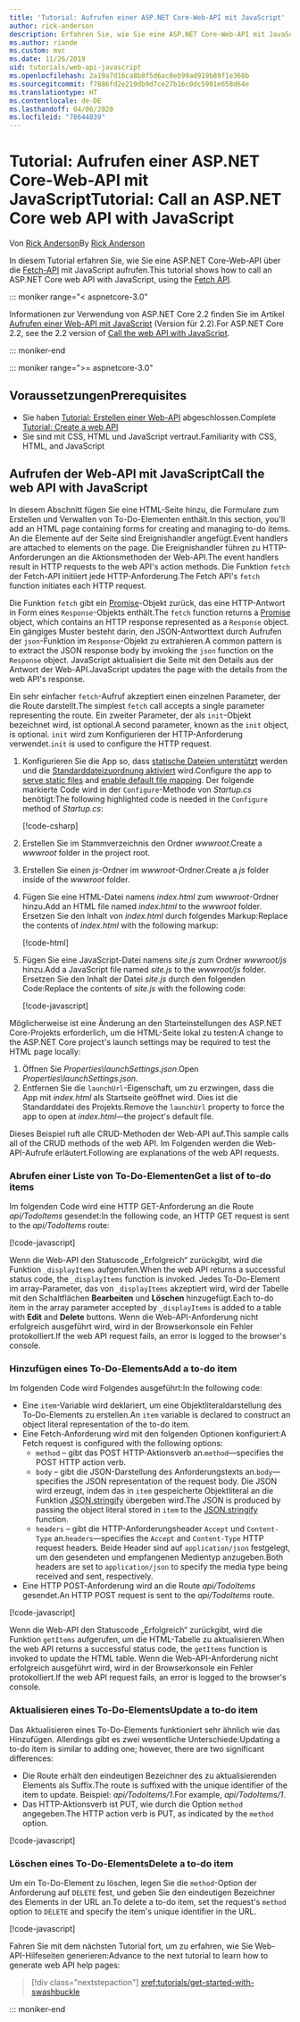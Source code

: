 ```yaml
---
title: 'Tutorial: Aufrufen einer ASP.NET Core-Web-API mit JavaScript'
author: rick-anderson
description: Erfahren Sie, wie Sie eine ASP.NET Core-Web-API mit JavaScript aufrufen.
ms.author: riande
ms.custom: mvc
ms.date: 11/26/2019
uid: tutorials/web-api-javascript
ms.openlocfilehash: 2a19a7d16ca8b8f5d6ac8eb99ad919b89f1e368b
ms.sourcegitcommit: f7886fd2e219db9d7ce27b16c0dc5901e658d64e
ms.translationtype: HT
ms.contentlocale: de-DE
ms.lasthandoff: 04/06/2020
ms.locfileid: "78644839"
---
```

# <a name="tutorial-call-an-aspnet-core-web-api-with-javascript"></a><span data-ttu-id="cc3ad-103">Tutorial: Aufrufen einer ASP.NET Core-Web-API mit JavaScript</span><span class="sxs-lookup"><span data-stu-id="cc3ad-103">Tutorial: Call an ASP.NET Core web API with JavaScript</span></span>

<span data-ttu-id="cc3ad-104">Von [Rick Anderson](https://twitter.com/RickAndMSFT)</span><span class="sxs-lookup"><span data-stu-id="cc3ad-104">By [Rick Anderson](https://twitter.com/RickAndMSFT)</span></span>

<span data-ttu-id="cc3ad-105">In diesem Tutorial erfahren Sie, wie Sie eine ASP.NET Core-Web-API über die [Fetch-API](https://developer.mozilla.org/docs/Web/API/Fetch_API) mit JavaScript aufrufen.</span><span class="sxs-lookup"><span data-stu-id="cc3ad-105">This tutorial shows how to call an ASP.NET Core web API with JavaScript, using the [Fetch API](https://developer.mozilla.org/docs/Web/API/Fetch_API).</span></span>

::: moniker range="< aspnetcore-3.0"

<span data-ttu-id="cc3ad-106">Informationen zur Verwendung von ASP.NET Core 2.2 finden Sie im Artikel [Aufrufen einer Web-API mit JavaScript](xref:tutorials/first-web-api#call-the-web-api-with-javascript) (Version für 2.2).</span><span class="sxs-lookup"><span data-stu-id="cc3ad-106">For ASP.NET Core 2.2, see the 2.2 version of [Call the web API with JavaScript](xref:tutorials/first-web-api#call-the-web-api-with-javascript).</span></span>

::: moniker-end

::: moniker range=">= aspnetcore-3.0"

## <a name="prerequisites"></a><span data-ttu-id="cc3ad-107">Voraussetzungen</span><span class="sxs-lookup"><span data-stu-id="cc3ad-107">Prerequisites</span></span>

* <span data-ttu-id="cc3ad-108">Sie haben [Tutorial: Erstellen einer Web-API](xref:tutorials/first-web-api) abgeschlossen.</span><span class="sxs-lookup"><span data-stu-id="cc3ad-108">Complete [Tutorial: Create a web API](xref:tutorials/first-web-api)</span></span>
* <span data-ttu-id="cc3ad-109">Sie sind mit CSS, HTML und JavaScript vertraut.</span><span class="sxs-lookup"><span data-stu-id="cc3ad-109">Familiarity with CSS, HTML, and JavaScript</span></span>

## <a name="call-the-web-api-with-javascript"></a><span data-ttu-id="cc3ad-110">Aufrufen der Web-API mit JavaScript</span><span class="sxs-lookup"><span data-stu-id="cc3ad-110">Call the web API with JavaScript</span></span>

<span data-ttu-id="cc3ad-111">In diesem Abschnitt fügen Sie eine HTML-Seite hinzu, die Formulare zum Erstellen und Verwalten von To-Do-Elementen enthält.</span><span class="sxs-lookup"><span data-stu-id="cc3ad-111">In this section, you'll add an HTML page containing forms for creating and managing to-do items.</span></span> <span data-ttu-id="cc3ad-112">An die Elemente auf der Seite sind Ereignishandler angefügt.</span><span class="sxs-lookup"><span data-stu-id="cc3ad-112">Event handlers are attached to elements on the page.</span></span> <span data-ttu-id="cc3ad-113">Die Ereignishandler führen zu HTTP-Anforderungen an die Aktionsmethoden der Web-API.</span><span class="sxs-lookup"><span data-stu-id="cc3ad-113">The event handlers result in HTTP requests to the web API's action methods.</span></span> <span data-ttu-id="cc3ad-114">Die Funktion `fetch` der Fetch-API initiiert jede HTTP-Anforderung.</span><span class="sxs-lookup"><span data-stu-id="cc3ad-114">The Fetch API's `fetch` function initiates each HTTP request.</span></span>

<span data-ttu-id="cc3ad-115">Die Funktion `fetch` gibt ein [Promise](https://developer.mozilla.org/docs/Web/JavaScript/Reference/Global_Objects/Promise)-Objekt zurück, das eine HTTP-Antwort in Form eines `Response`-Objekts enthält.</span><span class="sxs-lookup"><span data-stu-id="cc3ad-115">The `fetch` function returns a [Promise](https://developer.mozilla.org/docs/Web/JavaScript/Reference/Global_Objects/Promise) object, which contains an HTTP response represented as a `Response` object.</span></span> <span data-ttu-id="cc3ad-116">Ein gängiges Muster besteht darin, den JSON-Antworttext durch Aufrufen der `json`-Funktion im `Response`-Objekt zu extrahieren.</span><span class="sxs-lookup"><span data-stu-id="cc3ad-116">A common pattern is to extract the JSON response body by invoking the `json` function on the `Response` object.</span></span> <span data-ttu-id="cc3ad-117">JavaScript aktualisiert die Seite mit den Details aus der Antwort der Web-API.</span><span class="sxs-lookup"><span data-stu-id="cc3ad-117">JavaScript updates the page with the details from the web API's response.</span></span>

<span data-ttu-id="cc3ad-118">Ein sehr einfacher `fetch`-Aufruf akzeptiert einen einzelnen Parameter, der die Route darstellt.</span><span class="sxs-lookup"><span data-stu-id="cc3ad-118">The simplest `fetch` call accepts a single parameter representing the route.</span></span> <span data-ttu-id="cc3ad-119">Ein zweiter Parameter, der als `init`-Objekt bezeichnet wird, ist optional.</span><span class="sxs-lookup"><span data-stu-id="cc3ad-119">A second parameter, known as the `init` object, is optional.</span></span> <span data-ttu-id="cc3ad-120">`init` wird zum Konfigurieren der HTTP-Anforderung verwendet.</span><span class="sxs-lookup"><span data-stu-id="cc3ad-120">`init` is used to configure the HTTP request.</span></span>

1. <span data-ttu-id="cc3ad-121">Konfigurieren Sie die App so, dass [statische Dateien unterstützt](/dotnet/api/microsoft.aspnetcore.builder.staticfileextensions.usestaticfiles#Microsoft_AspNetCore_Builder_StaticFileExtensions_UseStaticFiles_Microsoft_AspNetCore_Builder_IApplicationBuilder_) werden und die [Standarddateizuordnung aktiviert](/dotnet/api/microsoft.aspnetcore.builder.defaultfilesextensions.usedefaultfiles#Microsoft_AspNetCore_Builder_DefaultFilesExtensions_UseDefaultFiles_Microsoft_AspNetCore_Builder_IApplicationBuilder_) wird.</span><span class="sxs-lookup"><span data-stu-id="cc3ad-121">Configure the app to [serve static files](/dotnet/api/microsoft.aspnetcore.builder.staticfileextensions.usestaticfiles#Microsoft_AspNetCore_Builder_StaticFileExtensions_UseStaticFiles_Microsoft_AspNetCore_Builder_IApplicationBuilder_) and [enable default file mapping](/dotnet/api/microsoft.aspnetcore.builder.defaultfilesextensions.usedefaultfiles#Microsoft_AspNetCore_Builder_DefaultFilesExtensions_UseDefaultFiles_Microsoft_AspNetCore_Builder_IApplicationBuilder_).</span></span> <span data-ttu-id="cc3ad-122">Der folgende markierte Code wird in der `Configure`-Methode von *Startup.cs* benötigt:</span><span class="sxs-lookup"><span data-stu-id="cc3ad-122">The following highlighted code is needed in the `Configure` method of *Startup.cs*:</span></span>

    [!code-csharp[](first-web-api/samples/3.0/TodoApi/StartupJavaScript.cs?highlight=8-9&name=snippet_configure)]

1. <span data-ttu-id="cc3ad-123">Erstellen Sie im Stammverzeichnis den Ordner *wwwroot*.</span><span class="sxs-lookup"><span data-stu-id="cc3ad-123">Create a *wwwroot* folder in the project root.</span></span>

1. <span data-ttu-id="cc3ad-124">Erstellen Sie einen *js*-Ordner im *wwwroot*-Ordner.</span><span class="sxs-lookup"><span data-stu-id="cc3ad-124">Create a *js* folder inside of the *wwwroot* folder.</span></span>

1. <span data-ttu-id="cc3ad-125">Fügen Sie eine HTML-Datei namens *index.html* zum *wwwroot*-Ordner hinzu.</span><span class="sxs-lookup"><span data-stu-id="cc3ad-125">Add an HTML file named *index.html* to the *wwwroot* folder.</span></span> <span data-ttu-id="cc3ad-126">Ersetzen Sie den Inhalt von *index.html* durch folgendes Markup:</span><span class="sxs-lookup"><span data-stu-id="cc3ad-126">Replace the contents of *index.html* with the following markup:</span></span>

    [!code-html[](first-web-api/samples/3.0/TodoApi/wwwroot/index.html)]

1. <span data-ttu-id="cc3ad-127">Fügen Sie eine JavaScript-Datei namens *site.js* zum Ordner *wwwroot/js* hinzu.</span><span class="sxs-lookup"><span data-stu-id="cc3ad-127">Add a JavaScript file named *site.js* to the *wwwroot/js* folder.</span></span> <span data-ttu-id="cc3ad-128">Ersetzen Sie den Inhalt der Datei *site.js* durch den folgenden Code:</span><span class="sxs-lookup"><span data-stu-id="cc3ad-128">Replace the contents of *site.js* with the following code:</span></span>

    [!code-javascript[](first-web-api/samples/3.0/TodoApi/wwwroot/js/site.js?name=snippet_SiteJs)]

<span data-ttu-id="cc3ad-129">Möglicherweise ist eine Änderung an den Starteinstellungen des ASP.NET Core-Projekts erforderlich, um die HTML-Seite lokal zu testen:</span><span class="sxs-lookup"><span data-stu-id="cc3ad-129">A change to the ASP.NET Core project's launch settings may be required to test the HTML page locally:</span></span>

1. <span data-ttu-id="cc3ad-130">Öffnen Sie *Properties\launchSettings.json*.</span><span class="sxs-lookup"><span data-stu-id="cc3ad-130">Open *Properties\launchSettings.json*.</span></span>
1. <span data-ttu-id="cc3ad-131">Entfernen Sie die `launchUrl`-Eigenschaft, um zu erzwingen, dass die App mit *index.html* als Startseite geöffnet wird. Dies ist die Standarddatei des Projekts.</span><span class="sxs-lookup"><span data-stu-id="cc3ad-131">Remove the `launchUrl` property to force the app to open at *index.html*&mdash;the project's default file.</span></span>

<span data-ttu-id="cc3ad-132">Dieses Beispiel ruft alle CRUD-Methoden der Web-API auf.</span><span class="sxs-lookup"><span data-stu-id="cc3ad-132">This sample calls all of the CRUD methods of the web API.</span></span> <span data-ttu-id="cc3ad-133">Im Folgenden werden die Web-API-Aufrufe erläutert.</span><span class="sxs-lookup"><span data-stu-id="cc3ad-133">Following are explanations of the web API requests.</span></span>

### <a name="get-a-list-of-to-do-items"></a><span data-ttu-id="cc3ad-134">Abrufen einer Liste von To-Do-Elementen</span><span class="sxs-lookup"><span data-stu-id="cc3ad-134">Get a list of to-do items</span></span>

<span data-ttu-id="cc3ad-135">Im folgenden Code wird eine HTTP GET-Anforderung an die Route *api/TodoItems* gesendet:</span><span class="sxs-lookup"><span data-stu-id="cc3ad-135">In the following code, an HTTP GET request is sent to the *api/TodoItems* route:</span></span>

[!code-javascript[](first-web-api/samples/3.0/TodoApi/wwwroot/js/site.js?name=snippet_GetItems)]

<span data-ttu-id="cc3ad-136">Wenn die Web-API den Statuscode „Erfolgreich“ zurückgibt, wird die Funktion `_displayItems` aufgerufen.</span><span class="sxs-lookup"><span data-stu-id="cc3ad-136">When the web API returns a successful status code, the `_displayItems` function is invoked.</span></span> <span data-ttu-id="cc3ad-137">Jedes To-Do-Element im array-Parameter, das von `_displayItems` akzeptiert wird, wird der Tabelle mit den Schaltflächen **Bearbeiten** und **Löschen** hinzugefügt.</span><span class="sxs-lookup"><span data-stu-id="cc3ad-137">Each to-do item in the array parameter accepted by `_displayItems` is added to a table with **Edit** and **Delete** buttons.</span></span> <span data-ttu-id="cc3ad-138">Wenn die Web-API-Anforderung nicht erfolgreich ausgeführt wird, wird in der Browserkonsole ein Fehler protokolliert.</span><span class="sxs-lookup"><span data-stu-id="cc3ad-138">If the web API request fails, an error is logged to the browser's console.</span></span>

### <a name="add-a-to-do-item"></a><span data-ttu-id="cc3ad-139">Hinzufügen eines To-Do-Elements</span><span class="sxs-lookup"><span data-stu-id="cc3ad-139">Add a to-do item</span></span>

<span data-ttu-id="cc3ad-140">Im folgenden Code wird Folgendes ausgeführt:</span><span class="sxs-lookup"><span data-stu-id="cc3ad-140">In the following code:</span></span>

* <span data-ttu-id="cc3ad-141">Eine `item`-Variable wird deklariert, um eine Objektliteraldarstellung des To-Do-Elements zu erstellen.</span><span class="sxs-lookup"><span data-stu-id="cc3ad-141">An `item` variable is declared to construct an object literal representation of the to-do item.</span></span>
* <span data-ttu-id="cc3ad-142">Eine Fetch-Anforderung wird mit den folgenden Optionen konfiguriert:</span><span class="sxs-lookup"><span data-stu-id="cc3ad-142">A Fetch request is configured with the following options:</span></span>
  * <span data-ttu-id="cc3ad-143">`method` – gibt das POST HTTP-Aktionsverb an.</span><span class="sxs-lookup"><span data-stu-id="cc3ad-143">`method`&mdash;specifies the POST HTTP action verb.</span></span>
  * <span data-ttu-id="cc3ad-144">`body` – gibt die JSON-Darstellung des Anforderungstexts an.</span><span class="sxs-lookup"><span data-stu-id="cc3ad-144">`body`&mdash;specifies the JSON representation of the request body.</span></span> <span data-ttu-id="cc3ad-145">Die JSON wird erzeugt, indem das in `item` gespeicherte Objektliteral an die Funktion [JSON.stringify](https://developer.mozilla.org/docs/Web/JavaScript/Reference/Global_Objects/JSON/stringify) übergeben wird.</span><span class="sxs-lookup"><span data-stu-id="cc3ad-145">The JSON is produced by passing the object literal stored in `item` to the [JSON.stringify](https://developer.mozilla.org/docs/Web/JavaScript/Reference/Global_Objects/JSON/stringify) function.</span></span>
  * <span data-ttu-id="cc3ad-146">`headers` – gibt die HTTP-Anforderungsheader `Accept` und `Content-Type` an.</span><span class="sxs-lookup"><span data-stu-id="cc3ad-146">`headers`&mdash;specifies the `Accept` and `Content-Type` HTTP request headers.</span></span> <span data-ttu-id="cc3ad-147">Beide Header sind auf `application/json` festgelegt, um den gesendeten und empfangenen Medientyp anzugeben.</span><span class="sxs-lookup"><span data-stu-id="cc3ad-147">Both headers are set to `application/json` to specify the media type being received and sent, respectively.</span></span>
* <span data-ttu-id="cc3ad-148">Eine HTTP POST-Anforderung wird an die Route *api/TodoItems* gesendet.</span><span class="sxs-lookup"><span data-stu-id="cc3ad-148">An HTTP POST request is sent to the *api/TodoItems* route.</span></span>

[!code-javascript[](first-web-api/samples/3.0/TodoApi/wwwroot/js/site.js?name=snippet_AddItem)]

<span data-ttu-id="cc3ad-149">Wenn die Web-API den Statuscode „Erfolgreich“ zurückgibt, wird die Funktion `getItems` aufgerufen, um die HTML-Tabelle zu aktualisieren.</span><span class="sxs-lookup"><span data-stu-id="cc3ad-149">When the web API returns a successful status code, the `getItems` function is invoked to update the HTML table.</span></span> <span data-ttu-id="cc3ad-150">Wenn die Web-API-Anforderung nicht erfolgreich ausgeführt wird, wird in der Browserkonsole ein Fehler protokolliert.</span><span class="sxs-lookup"><span data-stu-id="cc3ad-150">If the web API request fails, an error is logged to the browser's console.</span></span>

### <a name="update-a-to-do-item"></a><span data-ttu-id="cc3ad-151">Aktualisieren eines To-Do-Elements</span><span class="sxs-lookup"><span data-stu-id="cc3ad-151">Update a to-do item</span></span>

<span data-ttu-id="cc3ad-152">Das Aktualisieren eines To-Do-Elements funktioniert sehr ähnlich wie das Hinzufügen. Allerdings gibt es zwei wesentliche Unterschiede:</span><span class="sxs-lookup"><span data-stu-id="cc3ad-152">Updating a to-do item is similar to adding one; however, there are two significant differences:</span></span>

* <span data-ttu-id="cc3ad-153">Die Route erhält den eindeutigen Bezeichner des zu aktualisierenden Elements als Suffix.</span><span class="sxs-lookup"><span data-stu-id="cc3ad-153">The route is suffixed with the unique identifier of the item to update.</span></span> <span data-ttu-id="cc3ad-154">Beispiel: *api/TodoItems/1*.</span><span class="sxs-lookup"><span data-stu-id="cc3ad-154">For example, *api/TodoItems/1*.</span></span>
* <span data-ttu-id="cc3ad-155">Das HTTP-Aktionsverb ist PUT, wie durch die Option `method` angegeben.</span><span class="sxs-lookup"><span data-stu-id="cc3ad-155">The HTTP action verb is PUT, as indicated by the `method` option.</span></span>

[!code-javascript[](first-web-api/samples/3.0/TodoApi/wwwroot/js/site.js?name=snippet_UpdateItem)]

### <a name="delete-a-to-do-item"></a><span data-ttu-id="cc3ad-156">Löschen eines To-Do-Elements</span><span class="sxs-lookup"><span data-stu-id="cc3ad-156">Delete a to-do item</span></span>

<span data-ttu-id="cc3ad-157">Um ein To-Do-Element zu löschen, legen Sie die `method`-Option der Anforderung auf `DELETE` fest, und geben Sie den eindeutigen Bezeichner des Elements in der URL an.</span><span class="sxs-lookup"><span data-stu-id="cc3ad-157">To delete a to-do item, set the request's `method` option to `DELETE` and specify the item's unique identifier in the URL.</span></span>

[!code-javascript[](first-web-api/samples/3.0/TodoApi/wwwroot/js/site.js?name=snippet_DeleteItem)]

<span data-ttu-id="cc3ad-158">Fahren Sie mit dem nächsten Tutorial fort, um zu erfahren, wie Sie Web-API-Hilfeseiten generieren:</span><span class="sxs-lookup"><span data-stu-id="cc3ad-158">Advance to the next tutorial to learn how to generate web API help pages:</span></span>

> [!div class="nextstepaction"]
> <xref:tutorials/get-started-with-swashbuckle>

::: moniker-end
